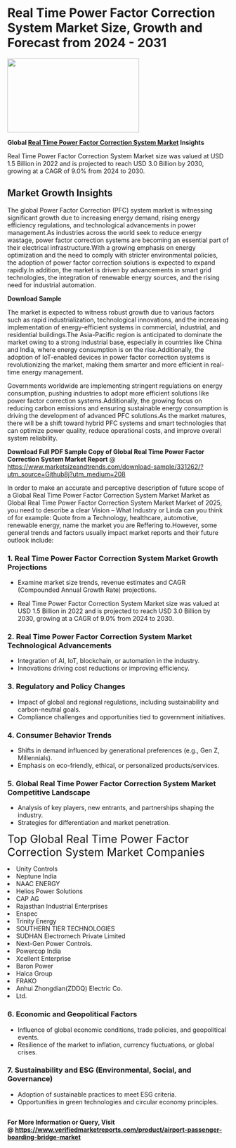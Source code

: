 <H1>Real Time Power Factor Correction System Market Size, Growth and Forecast from 2024 - 2031</H1><img class="aligncenter size-medium wp-image-584254" src="https://thirdeyenews.in/wp-content/uploads/2024/09/Global-Market-Research-300x168.jpeg" alt="" width="300" height="168" /><p><strong>Global&nbsp;<a href="https://www.marketsizeandtrends.com/download-sample/331262/?utm_source=Github8j?utm_medium=208">Real Time Power Factor Correction System Market</a> Insights</strong></p><p>Real Time Power Factor Correction System Market size was valued at USD 1.5 Billion in 2022 and is projected to reach USD 3.0 Billion by 2030, growing at a CAGR of 9.0% from 2024 to 2030.</p><p><h2>Market Growth Insights</h2> <p>The global Power Factor Correction (PFC) system market is witnessing significant growth due to increasing energy demand, rising energy efficiency regulations, and technological advancements in power management.As industries across the world seek to reduce energy wastage, power factor correction systems are becoming an essential part of their electrical infrastructure.With a growing emphasis on energy optimization and the need to comply with stricter environmental policies, the adoption of power factor correction solutions is expected to expand rapidly.In addition, the market is driven by advancements in smart grid technologies, the integration of renewable energy sources, and the rising need for industrial automation.</p> <p><strong>Download Sample</strong></p> <p>The market is expected to witness robust growth due to various factors such as rapid industrialization, technological innovations, and the increasing implementation of energy-efficient systems in commercial, industrial, and residential buildings.The Asia-Pacific region is anticipated to dominate the market owing to a strong industrial base, especially in countries like China and India, where energy consumption is on the rise.Additionally, the adoption of IoT-enabled devices in power factor correction systems is revolutionizing the market, making them smarter and more efficient in real-time energy management.</p> <p>Governments worldwide are implementing stringent regulations on energy consumption, pushing industries to adopt more efficient solutions like power factor correction systems.Additionally, the growing focus on reducing carbon emissions and ensuring sustainable energy consumption is driving the development of advanced PFC solutions.As the market matures, there will be a shift toward hybrid PFC systems and smart technologies that can optimize power quality, reduce operational costs, and improve overall system reliability.</p> <p><span class=""><strong>Download Full PDF Sample Copy of Global Real Time Power Factor Correction System Market Report</strong> @ <a href="https://www.marketsizeandtrends.com/download-sample/331262/?utm_source=Github8j?utm_medium=208" target="_blank">https://www.marketsizeandtrends.com/download-sample/331262/?utm_source=Github8j?utm_medium=208</a></span></p><p>In order to make an accurate and perceptive description of future scope of a Global&nbsp;Real Time Power Factor Correction System Market Market as Global&nbsp;Real Time Power Factor Correction System Market Market of 2025, you need to describe a clear Vision &ndash; What Industry or Linda can you think of for example: Quote from a Technology, healthcare, automotive, renewable energy, name the market you are Reffering to.However, some general trends and factors usually impact market reports and their future outlook include:</p><h3>1.&nbsp;<strong>Real Time Power Factor Correction System Market Growth Projections</strong></h3><ul><li>Examine market size trends, revenue estimates and CAGR (Compounded Annual Growth Rate) projections.</li><li><p>Real Time Power Factor Correction System Market size was valued at USD 1.5 Billion in 2022 and is projected to reach USD 3.0 Billion by 2030, growing at a CAGR of 9.0% from 2024 to 2030.</p></li></ul><h3>2.&nbsp;<strong>Real Time Power Factor Correction System Market Technological Advancements</strong></h3><ul><li>Integration of AI, IoT, blockchain, or automation in the industry.</li><li>Innovations driving cost reductions or improving efficiency.</li></ul><h3>3.&nbsp;<strong>Regulatory and Policy Changes</strong></h3><ul><li>Impact of global and regional regulations, including sustainability and carbon-neutral goals.</li><li>Compliance challenges and opportunities tied to government initiatives.</li></ul><h3>4.&nbsp;<strong>Consumer Behavior Trends</strong></h3><ul><li>Shifts in demand influenced by generational preferences (e.g., Gen Z, Millennials).</li><li>Emphasis on eco-friendly, ethical, or personalized products/services.</li></ul><h3>5.&nbsp;<strong>Global Real Time Power Factor Correction System Market Competitive Landscape</strong></h3><ul><li>Analysis of key players, new entrants, and partnerships shaping the industry.</li><li>Strategies for differentiation and market penetration.</li></ul><p data-pm-slice="1 1 []"><span style="color: inherit; font-family: inherit; font-size: 25px;">Top Global Real Time Power Factor Correction System Market Companies</span></p><div class="" data-test-id=""><p><li>Unity Controls</li><li> Neptune India</li><li> NAAC ENERGY</li><li> Helios Power Solutions</li><li> CAP AG</li><li> Rajasthan Industrial Enterprises</li><li> Enspec</li><li> Trinity Energy</li><li> SOUTHERN TIER TECHNOLOGIES</li><li> SUDHAN Electromech Private Limited</li><li> Next-Gen Power Controls.</li><li> Powercop India</li><li> Xcellent Enterprise</li><li> Baron Power</li><li> Halca Group</li><li> FRAKO</li><li> Anhui Zhongdian(ZDDQ) Electric Co.</li><li> Ltd.</li></p></div><h3>6.&nbsp;<strong>Economic and Geopolitical Factors</strong></h3><ul><li>Influence of global economic conditions, trade policies, and geopolitical events.</li><li>Resilience of the market to inflation, currency fluctuations, or global crises.</li></ul><h3>7.&nbsp;<strong>Sustainability and ESG (Environmental, Social, and Governance)</strong></h3><ul><li>Adoption of sustainable practices to meet ESG criteria.</li><li>Opportunities in green technologies and circular economy principles.</li></ul><h2><strong style="font-size: 14px;">For More Information or Query, Visit @&nbsp;</strong><a style="background-color: #ffffff; font-size: 14px;" href="https://www.marketsizeandtrends.com/report/real-time-power-factor-correction-system-market/" target="_blank">https://www.verifiedmarketreports.com/product/airport-passenger-boarding-bridge-market</a></h2>